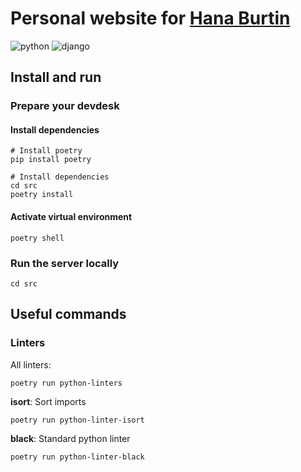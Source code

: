 # Personal website for [Hana Burtin](https://hanaburtin.net/)

![python](https://img.shields.io/static/v1?label=Python&message=3.11&logo=Python&color=3776AB)
![django](https://img.shields.io/static/v1?label=Django&message=4.2&logo=Django&color=092E20)

## Install and run

### Prepare your devdesk

#### Install dependencies
```shell
# Install poetry
pip install poetry

# Install dependencies
cd src
poetry install
```

#### Activate virtual environment
```shell
poetry shell
```

### Run the server locally

```shell
cd src
```

## Useful commands

### Linters

All linters:
```shell
poetry run python-linters
```

**isort**: Sort imports 
```shell
poetry run python-linter-isort
```

**black**: Standard python linter
```shell
poetry run python-linter-black
```